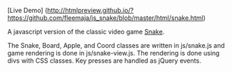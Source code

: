 [Live Demo]
(http://htmlpreview.github.io/?https://github.com/fleemaja/js_snake/blob/master/html/snake.html)


A javascript version of the classic video game [Snake](http://en.wikipedia.org/wiki/Snake_(video_game)).

The Snake, Board, Apple, and Coord classes are written in js/snake.js and game rendering is done in js/snake-view.js. The rendering is done using divs with CSS classes. Key presses are handled as jQuery events.
